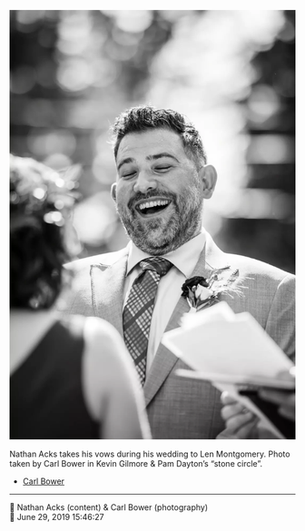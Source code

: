 ![Nathan Acks takes his vows](assets/41cc85f97c3af1a243062a854dedc61f.webp)

Nathan Acks takes his vows during his wedding to Len Montgomery. Photo taken by Carl Bower in Kevin Gilmore & Pam Dayton’s “stone circle”.

* [Carl Bower](https://carlbowerphotos.com)

- - - -

<span aria-hidden="true">👥</span> Nathan Acks (content) & Carl Bower (photography)  
<span aria-hidden="true">📅</span> June 29, 2019 15:46:27
